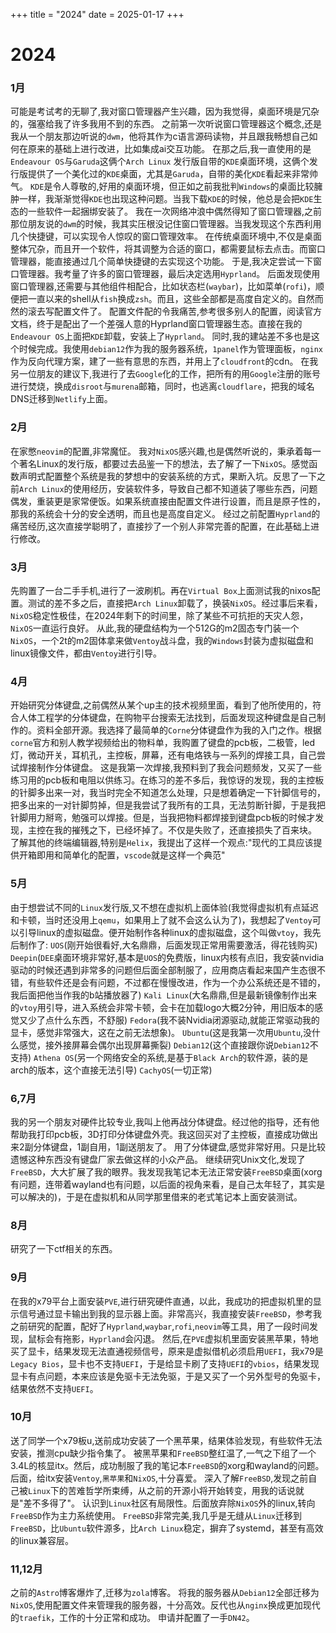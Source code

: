 +++
title = "2024"
date = 2025-01-17
+++
# 2024
### 1月
可能是考试考的无聊了,我对窗口管理器产生兴趣，因为我觉得，桌面环境是冗杂的，强塞给我了许多我用不到的东西。
之前第一次听说窗口管理器这个概念,还是我从一个朋友那边听说的`dwm`，他将其作为c语言源码读物，并且跟我畅想自己如何在原来的基础上进行改进，比如集成ai交互功能。
在那之后,我一直使用的是`Endeavour OS`与`Garuda`这俩个`Arch Linux` 发行版自带的`KDE`桌面环境，这俩个发行版提供了一个美化过的`KDE`桌面，尤其是`Garuda`，自带的美化`KDE`看起来非常帅气。
`KDE`是令人尊敬的,好用的桌面环境，但正如之前我批判`Windows`的桌面比较臃肿一样，我渐渐觉得`KDE`也出现这种问题。当我下载`KDE`的时候，他总是会把`KDE`生态的一些软件一起捆绑安装了。
我在一次网络冲浪中偶然得知了窗口管理器,之前那位朋友说的`dwm`的时候，我其实压根没记住窗口管理器。当我发现这个东西利用几个快捷键，可以实现令人惊叹的窗口管理效率。
在传统桌面环境中,不仅是桌面整体冗杂，而且开一个软件，将其调整为合适的窗口，都需要鼠标去点击。而窗口管理器，能直接通过几个简单快捷键的去实现这个功能。
于是,我决定尝试一下窗口管理器。我考量了许多的窗口管理器，最后决定选用`Hyprland`。
后面发现使用窗口管理器,还需要与其他组件相配合，比如状态栏(`waybar`)，比如菜单(`rofi`)，顺便把一直以来的shell从`fish`换成`zsh`。而且，这些全部都是高度自定义的。自然而然的滚去写配置文件了。
配置文件配的令我痛苦,参考很多别人的配置，阅读官方文档，终于是配出了一个差强人意的Hyprland窗口管理器生态。直接在我的`Endeavour OS`上面把`KDE`卸载，安装上了`Hyprland`。
同时,我的建站差不多也是这个时候完成。我使用`debian12`作为我的服务器系统，`1panel`作为管理面板，`nginx`作为反向代理方案，建了一些有意思的东西，并用上了`cloudfront`的cdn。
在我另一位朋友的建议下,我进行了去`Google`化的工作，把所有的用`Google`注册的账号进行焚烧，换成`disroot`与`murena`邮箱，同时，也逃离`cloudflare`，把我的域名DNS迁移到`Netlify`上面。
###  2月
在家憋`neovim`的配置,非常魔怔。
我对`NixOS`感兴趣,也是偶然听说的，秉承着每一个著名Linux的发行版，都要过去品鉴一下的想法，去了解了一下`NixOS`。感觉函数声明式配置整个系统是我的梦想中的安装系统的方式，果断入坑。反思了一下之前`Arch Linux`的使用经历，安装软件多，导致自己都不知道装了哪些东西，问题偶发，重装更是家常便饭。如果系统直接由配置文件进行设置，而且是原子性的，那我的系统会十分的安全透明，而且也是高度自定义。
经过之前配置`Hyprland`的痛苦经历,这次直接学聪明了，直接抄了一个别人非常完善的配置，在此基础上进行修改。
### 3月
先购置了一台二手手机,进行了一波刷机。再在`Virtual Box`上面测试我的nixos配置。测试的差不多之后，直接把`Arch Linux`卸载了，换装`NixOS`。经过事后来看，`NixOS`稳定性极佳，在2024年剩下的时间里，除了某些不可抗拒的天灾人怨，`NixOS`一直运行良好。
从此,我的硬盘结构为一个512G的m2固态专门装一个`NixOS`，一个2t的m2固体拿来做`Ventoy`战斗盘，我的`Windows`封装为虚拟磁盘和linux镜像文件，都由`Ventoy`进行引导。
### 4月
开始研究分体键盘,之前偶然从某个up主的技术视频里面，看到了他所使用的，符合人体工程学的分体键盘，在购物平台搜索无法找到，后面发现这种键盘是自己制作的。资料全部开源。我选择了最简单的`Corne`分体键盘作为我的入门之作。根据`corne`官方和别人教学视频给出的物料单，我购置了键盘的pcb板，二极管，led灯，微动开关，耳机孔，主控板，屏幕，还有电烙铁与一系列的焊接工具，自己尝试焊接制作分体键盘。
这是我第一次焊接,我预料到了我会问题频发，又买了一些练习用的pcb板和电阻以供练习。在练习的差不多后，我惊讶的发现，我的主控板的针脚多出来一对，我当时完全不知道怎么处理，只是想着确定一下针脚信号的，把多出来的一对针脚剪掉，但是我尝试了我所有的工具，无法剪断针脚，于是我把针脚用力掰弯，勉强可以焊接。但是，当我把物料都焊接到键盘pcb板的时候才发现，主控在我的摧残之下，已经坏掉了。不仅是失败了，还直接损失了百来块。
了解其他的终端编辑器,特别是`Helix`，我提出了这样一个观点:"现代的工具应该提供开箱即用和简单化的配置，`vscode`就是这样一个典范"
### 5月
由于想尝试不同的`Linux`发行版,又不想在虚拟机上面体验(我觉得虚拟机有点延迟和卡顿，当时还没用上`qemu`，如果用上了就不会这么认为了)，我想起了`Ventoy`可以引导linux的虚拟磁盘。便开始制作各种linux的虚拟磁盘，这个叫做`vtoy`，我先后制作了:
`UOS`(刚开始很看好,大名鼎鼎，后面发现正常用需要激活，得花钱购买)
`Deepin`(`DEE`桌面环境非常好,基本是`UOS`的免费版，linux内核有点旧，我安装nvidia驱动的时候还遇到非常多的问题但后面全部制服了，应用商店看起来国产生态很不错，有些软件还是会有问题，不过都在慢慢改进，作为一个办公系统还是不错的，我后面把他当作我的b站播放器了)
`Kali Linux`(大名鼎鼎,但是最新镜像制作出来的`vtoy`用引导，进入系统会非常卡顿，会卡在加载logo大概2分钟，用旧版本的感觉又少了点什么东西，不舒服)
`Fedora`(我不装Nvidia闭源驱动,就能正常驱动我的显卡，感觉非常强大，这在之前无法想象)。
`Ubuntu`(这是我第一次用`Ubuntu`,没什么感觉，接外接屏幕会偶尔出现屏幕撕裂)
`Debian12`(这个直接跟你说`Debian12`不支持)
`Athena OS`(另一个网络安全的系统,是基于`Black Arch`的软件源，装的是arch的版本，这个直接无法引导)
`CachyOS`(一切正常)
### 6,7月
我的另一个朋友对硬件比较专业,我叫上他再战分体键盘。经过他的指导，还有他帮助我打印pcb板，3D打印分体键盘外壳。我这回买对了主控板，直接成功做出来2副分体键盘，1副自用，1副送朋友了。
用了分体键盘,感觉非常好用。只是比较遗憾这种东西没有键盘厂家去做这样的小众产品。
继续研究Unix文化,发现了`FreeBSD`，大大扩展了我的眼界。我发现我笔记本无法正常安装`FreeBSD`桌面(xorg有问题，连带着wayland也有问题，以后面的视角来看，是自己太年轻了，其实是可以解决的)，于是在虚拟机和从同学那里借来的老式笔记本上面安装测试。
### 8月
研究了一下ctf相关的东西。
### 9月
在我的x79平台上面安装`PVE`,进行研究硬件直通，以此，我成功的把虚拟机里的显示信号通过显卡输出到我的显示器上面。非常高兴，我直接安装`FreeBSD`，参考我之前研究的配置，配好了`Hyprland`,`waybar`,`rofi`,`neovim`等工具，用了一段时间发现，鼠标会有拖影，`Hyprland`会闪退。
然后,在`PVE`虚拟机里面安装黑苹果，特地买了显卡，结果发现无法直通视频信号，原来是虚拟借机必须启用`UEFI`，我x79是`Legacy Bios`，显卡也不支持`UEFI`，于是给显卡刷了支持`UEFI`的`vbios`，结果发现显卡有点问题，本来应该是免驱卡无法免驱，于是又买了一个另外型号的免驱卡，结果依然不支持`UEFI`。
### 10月
送了同学一个x79板u,送前成功安装了一个黑苹果，结果体验发现，有些软件无法安装，推测cpu缺少指令集了。
被黑苹果和`FreeBSD`整红温了,一气之下组了一个3.4L的核显itx。然后，成功制服了我的笔记本`FreeBSD`的xorg和wayland的问题。后面，给itx安装`Ventoy`,`黑苹果`和`NixOS`,十分喜爱。
深入了解`FreeBSD`,发现之前自己被`Linux`下的苦难哲学所束缚，从之前的开源小将开始转变，用我的话说就是"差不多得了"。
认识到`Linux`社区有局限性。后面放弃除`NixOS`外的linux,转向`FreeBSD`作为主力系统使用。
`FreeBSD`非常完美,我几乎是无缝从`Linux`迁移到`FreeBSD`，比`Ubuntu`软件源多，比`Arch Linux`稳定，摒弃了systemd，甚至有高效的linux兼容层。
### 11,12月
之前的`Astro`博客爆炸了,迁移为`zola`博客。
将我的服务器从`Debian12`全部迁移为`NixOS`,使用配置文件来管理我的服务器，十分高效。反代也从`nginx`换成更加现代的`traefik`，工作的十分正常和成功。
申请并配置了一手`DN42`。
